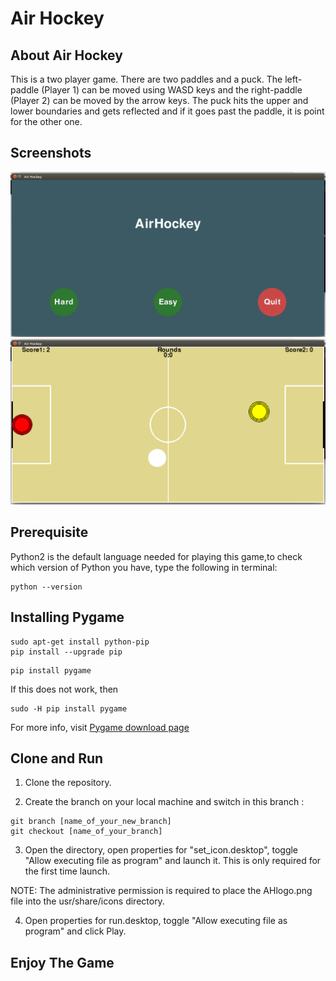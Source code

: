 # Air Hockey

## About Air Hockey
This is a two player game. There are two paddles and a puck. The left-paddle (Player 1) can be moved using WASD keys and the right-paddle (Player 2) can be moved by the arrow keys. The puck hits the upper and lower boundaries and gets reflected and if it goes past the paddle, it is point for the other one.

## Screenshots

![StartScreen](/img/Shot1.png)
![Gameplay](/img/Shot2.png)

## Prerequisite

Python2 is the default language needed for playing this game,to check which version of Python you have, type the following in terminal: 
```
python --version
```
## Installing Pygame

```
sudo apt-get install python-pip
pip install --upgrade pip
```
```
pip install pygame
```
If this does not work, then
```
sudo -H pip install pygame
```

For more info, visit [Pygame download page](http://www.pygame.org/download.shtml)

## Clone and Run

1. Clone the repository.

2. Create the branch on your local machine and switch in this branch :
```
git branch [name_of_your_new_branch]
git checkout [name_of_your_branch]
```
3. Open the directory, open properties for "set_icon.desktop", toggle "Allow executing file as program" and launch it. This is only required for the first time launch.

NOTE: The administrative permission is required to place the AHlogo.png file into the usr/share/icons directory.

4. Open properties for run.desktop, toggle "Allow executing file as program" and click Play. 

## Enjoy The Game




